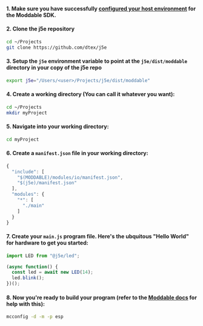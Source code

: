 #### 1. Make sure you have successfully [configured your host environment](https://github.com/Moddable-OpenSource/moddable/blob/public/documentation/Moddable%20SDK%20-%20Getting%20Started.md) for the Moddable SDK. 

#### 2. Clone the j5e repository

````bash
cd ~/Projects
git clone https://github.com/dtex/j5e
````

#### 3. Setup the ```j5e``` environment variable to point at the ```j5e/dist/moddable``` directory in your copy of the j5e repo

````bash
export j5e="/Users/<user>/Projects/j5e/dist/moddable"
````


#### 4. Create a working directory (You can call it whatever you want):

````bash
cd ~/Projects
mkdir myProject
````

#### 5. Navigate into your working directory:

````bash
cd myProject
````

#### 6. Create a ```manifest.json``` file in your working directory:

````js
{
  "include": [
    "$(MODDABLE)/modules/io/manifest.json",
    "$(j5e)/manifest.json"
  ],
  "modules": {
    "*": [
      "./main"
    ]
  }
}
````

#### 7. Create your ```main.js``` program file. Here's the ubquitous "Hello World" for hardware to get you started:

````js
import LED from "@j5e/led";

(async function() {
  const led = await new LED(14);
  led.blink();
})();
````

#### 8. Now you're ready to build your program (refer to the [Moddable docs](https://github.com/Moddable-OpenSource/moddable/tree/public/examples#building-apps) for help with this):

````bash
mcconfig -d -m -p esp
````